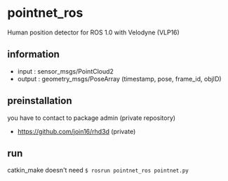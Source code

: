 # pointnet_ros
Human position detector for ROS 1.0 with Velodyne (VLP16)

## information
- input : sensor_msgs/PointCloud2 
- output : geometry_msgs/PoseArray (timestamp, pose, frame_id, objID)

## preinstallation
you have to contact to package admin (private repository)
- https://github.com/join16/rhd3d (private)

## run
catkin_make doesn't need
`$ rosrun pointnet_ros pointnet.py`

